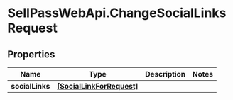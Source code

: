 # SellPassWebApi.ChangeSocialLinksRequest

## Properties

Name | Type | Description | Notes
------------ | ------------- | ------------- | -------------
**socialLinks** | [**[SocialLinkForRequest]**](SocialLinkForRequest.md) |  | 


